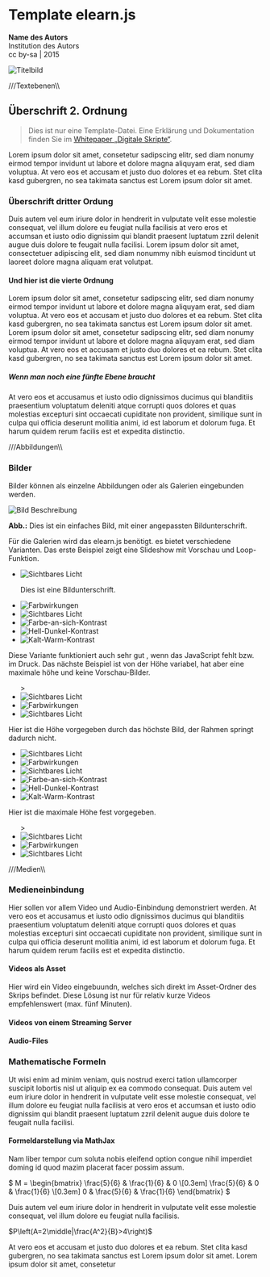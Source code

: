 # Template elearn.js 

**Name des Autors**    
Institution des Autors     
cc by-sa | 2015

![Titelbild](assets/img/md_illu_prod.png)

///Textebenen\\\

## Überschrift 2. Ordnung

> Dies ist nur eine Template-Datei. Eine Erklärung und Dokumentation finden Sie im [Whitepaper „Digitale Skripte“](www.uni-hamburg.de). 

Lorem ipsum dolor sit amet, consetetur sadipscing elitr, sed diam nonumy eirmod tempor invidunt ut labore et dolore magna aliquyam erat, sed diam voluptua. At vero eos et accusam et justo duo dolores et ea rebum. Stet clita kasd gubergren, no sea takimata sanctus est Lorem ipsum dolor sit amet. 

### Überschrift dritter Ordung

Duis autem vel eum iriure dolor in hendrerit in vulputate velit esse molestie consequat, vel illum dolore eu feugiat nulla facilisis at vero eros et accumsan et iusto odio dignissim qui blandit praesent luptatum zzril delenit augue duis dolore te feugait nulla facilisi. Lorem ipsum dolor sit amet, consectetuer adipiscing elit, sed diam nonummy nibh euismod tincidunt ut laoreet dolore magna aliquam erat volutpat.   

#### Und hier ist die vierte Ordnung

Lorem ipsum dolor sit amet, consetetur sadipscing elitr, sed diam nonumy eirmod tempor invidunt ut labore et dolore magna aliquyam erat, sed diam voluptua. At vero eos et accusam et justo duo dolores et ea rebum. Stet clita kasd gubergren, no sea takimata sanctus est Lorem ipsum dolor sit amet. Lorem ipsum dolor sit amet, consetetur sadipscing elitr, sed diam nonumy eirmod tempor invidunt ut labore et dolore magna aliquyam erat, sed diam voluptua. At vero eos et accusam et justo duo dolores et ea rebum. Stet clita kasd gubergren, no sea takimata sanctus est Lorem ipsum dolor sit amet.

##### Wenn man noch eine fünfte Ebene braucht

At vero eos et accusamus et iusto odio dignissimos ducimus qui blanditiis praesentium voluptatum deleniti atque corrupti quos dolores et quas molestias excepturi sint occaecati cupiditate non provident, similique sunt in culpa qui officia deserunt mollitia animi, id est laborum et dolorum fuga. Et harum quidem rerum facilis est et expedita distinctio.

///Abbildungen\\\

### Bilder

Bilder können als einzelne Abbildungen oder als Galerien eingebunden werden.

![Bild Beschreibung](assets/img/md_illu_v3.png)

<p class="abbildung"><strong>Abb.:</strong> Dies ist ein einfaches Bild, mit einer angepassten Bildunterschrift.</p>

Für die Galerien wird das elearn.js benötigt. es bietet verschiedene Varianten. Das erste Beispiel zeigt eine Slideshow mit Vorschau und Loop-Funktion.

<div class="slider preview-nav loop">
    <ul class="img-gallery" id="x">
        <li><img src="assets/img/img_sichtbaresLicht.png" alt="Sichtbares Licht" /><p>Dies ist eine Bildunterschrift.</p></li>
        <li><img src="assets/img/img_farbe_farbwirkungen.png" alt="Farbwirkungen" /></li>
        <li><img src="assets/img/img_additives_farbmodell_01.png" alt="Sichtbares Licht" /></li>
        <li><img src="assets/img/img_farbeansichkontrast.png" alt="Farbe-an-sich-Kontrast" /></li>
        <li><img src="assets/img/img_hell_dunkel_kontrast.png" alt="Hell-Dunkel-Kontrast" /></li>
        <li><img src="assets/img/img_kaltwarmkontrast.png" alt="Kalt-Warm-Kontrast" /></li>
    </ul>
</div>

Diese Variante funktioniert auch sehr gut , wenn das JavaScript fehlt bzw. im Druck.
Das nächste Beispiel ist von der Höhe variabel, hat aber eine maximale höhe und keine Vorschau-Bilder.

<div class="slider">
        <ul class="img-gallery" <!--style="max-height: 300px"-->>
        <li><img src="assets/img/img_sichtbaresLicht.png" alt="Sichtbares Licht" /></li>
        <li><img src="assets/img/img_farbe_farbwirkungen.png" alt="Farbwirkungen" /></li>
        <li><img src="assets/img/img_additives_farbmodell_01.png" alt="Sichtbares Licht" /></li>
    </ul>
</div>

Hier ist die Höhe vorgegeben durch das höchste Bild, der Rahmen springt dadurch nicht.

<div class="slider preview-nav">
    <ul class="img-gallery fixed-size">
        <li><img src="assets/img/img_sichtbaresLicht.png" alt="Sichtbares Licht" /></li>
        <li><img src="assets/img/img_farbe_farbwirkungen.png" alt="Farbwirkungen" /></li>
        <li><img src="assets/img/img_additives_farbmodell_01.png" alt="Sichtbares Licht" /></li>
	<li><img src="assets/img/img_farbeansichkontrast.png" alt="Farbe-an-sich-Kontrast" /></li>
	<li><img src="assets/img/img_hell_dunkel_kontrast.png" alt="Hell-Dunkel-Kontrast" /></li>
	<li><img src="assets/img/img_kaltwarmkontrast.png" alt="Kalt-Warm-Kontrast" /></li>
    </ul>
 </div>

Hier ist die maximale Höhe fest vorgegeben. 
          
<div class="slider">
    <ul class="img-gallery fixed-size" <!--style="max-height: 200px"-->>
        <li><img src="assets/img/img_sichtbaresLicht.png" alt="Sichtbares Licht" /></li>
        <li><img src="assets/img/img_farbe_farbwirkungen.png" alt="Farbwirkungen" /></li>
        <li><img src="assets/img/img_additives_farbmodell_01.png" alt="Sichtbares Licht" /></li>
    </ul>
</div>


///Medien\\\

### Medieneinbindung

Hier sollen vor allem Video und Audio-Einbindung demonstriert werden. At vero eos et accusamus et iusto odio dignissimos ducimus qui blanditiis praesentium voluptatum deleniti atque corrupti quos dolores et quas molestias excepturi sint occaecati cupiditate non provident, similique sunt in culpa qui officia deserunt mollitia animi, id est laborum et dolorum fuga. Et harum quidem rerum facilis est et expedita distinctio.

#### Videos als Asset

Hier wird ein Video eingebuundn, welches sich direkt im Asset-Ordner des Skrips befindet. Diese Lösung ist nur für relativ kurze Videos empfehlenswert (max. fünf Minuten).

#### Videos von einem Streaming Server

#### Audio-Files

### Mathematische Formeln

Ut wisi enim ad minim veniam, quis nostrud exerci tation ullamcorper suscipit lobortis nisl ut aliquip ex ea commodo consequat. Duis autem vel eum iriure dolor in hendrerit in vulputate velit esse molestie consequat, vel illum dolore eu feugiat nulla facilisis at vero eros et accumsan et iusto odio dignissim qui blandit praesent luptatum zzril delenit augue duis dolore te feugait nulla facilisi.   
 
#### Formeldarstellung via MathJax

Nam liber tempor cum soluta nobis eleifend option congue nihil imperdiet doming id quod mazim placerat facer possim assum. 

$
M = \begin{bmatrix}
       \frac{5}{6} & \frac{1}{6} & 0           \\[0.3em]
       \frac{5}{6} & 0           & \frac{1}{6} \\[0.3em]
       0           & \frac{5}{6} & \frac{1}{6}
     \end{bmatrix}
$

Duis autem vel eum iriure dolor in hendrerit in vulputate velit esse molestie consequat, vel illum dolore eu feugiat nulla facilisis.   

$P\left(A=2\middle|\frac{A^2}{B}>4\right)$

At vero eos et accusam et justo duo dolores et ea rebum. Stet clita kasd gubergren, no sea takimata sanctus est Lorem ipsum dolor sit amet. Lorem ipsum dolor sit amet, consetetur



